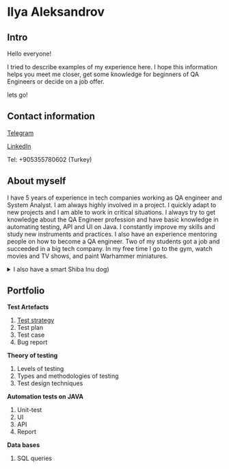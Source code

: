 # Ilya Aleksandrov

## Intro

Hello everyone!

I tried to describe examples of my experience here. I hope this information helps you meet me closer, get some knowledge for beginners of QA Engineers or decide on a job offer.

lets go!


## Contact information

[Telegram](https://t.me/JubeiKibagamy)

[LinkedIn](linkedin.com/in/imaqa)

Tel: +905355780602 (Turkey)

## About myself

I have 5 years of experience in tech companies working as QA engineer and System Analyst. I am always highly involved in a project. I quickly adapt to new projects and I am able to work in critical situations. I always try to get knowledge about the QA Engineer profession and have basic knowledge in automating testing, API and UI on Java. I constantly improve my skills and study new instruments and practices. I also have an experience mentoring people on how to become a QA engineer. Two of my students got a job and succeeded in a big tech company. In my free time I go to the gym, watch movies and TV shows, and paint Warhammer miniatures.

<details><summary>I also have a smart Shiba Inu dog)</summary>
<image src="/image/photoMyDog.jpg" alt="Smart Shiba-Inu dog"></image>
</details>

## Portfolio

**Test Artefacts**

1. [Test strategy](https://github.com/Akaiinuu/mainPage/tree/main/testArtefacts)
2. Test plan
3. Test case
4. Bug report

**Theory of testing**

1. Levels of testing
2. Types and methodologies of testing
3. Test design techniques

**Automation tests on JAVA**

1. Unit-test
2. UI
3. API
4. Report

**Data bases**

1. SQL queries
